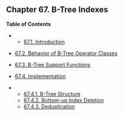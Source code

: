 ## Chapter 67. B-Tree Indexes

**Table of Contents**

  * *   [67.1. Introduction](btree-intro)
  * [67.2. Behavior of B-Tree Operator Classes](btree-behavior)
  * [67.3. B-Tree Support Functions](btree-support-funcs)
  * [67.4. Implementation](btree-implementation)

    

  * *   [67.4.1. B-Tree Structure](btree-implementation#BTREE-STRUCTURE)
    * [67.4.2. Bottom-up Index Deletion](btree-implementation#BTREE-DELETION)
    * [67.4.3. Deduplication](btree-implementation#BTREE-DEDUPLICATION)